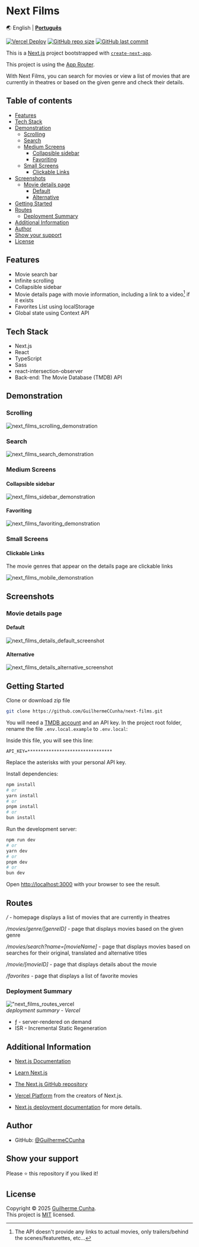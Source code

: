 # Next Films
🌏
English |
[**Português**][readme-pt-br]

[![Vercel Deploy][vercel-status]][vercel-url]
[![GitHub repo size][github-img]][github-url]
[![GitHub last commit][github-commit]][github-url]

This is a [Next.js](https://nextjs.org) project bootstrapped with [`create-next-app`](https://nextjs.org/docs/app/api-reference/cli/create-next-app).

This project is using the [App Router](https://nextjs.org/docs/app/building-your-application/routing).

With Next Films, you can search for movies or view a list of movies that are currently in theatres or based on the given genre and check their details.

## Table of contents

* [Features](#features)
* [Tech Stack](#tech-stack)
* [Demonstration](#demonstration)
  * [Scrolling](#scrolling)
  * [Search](#search)
  * [Medium Screens](#medium-screens)
    * [Collapsible sidebar](#collapsible-sidebar)
    * [Favoriting](#favoriting)
  * [Small Screens](#small-screens)
    * [Clickable Links](#clickable-links)  
* [Screenshots](#screenshots)
  * [Movie details page](#movie-details-page)
    * [Default](#default)
    * [Alternative](#alternative)
* [Getting Started](#getting-started)
* [Routes](#routes)
  * [Deployment Summary](#deployment-summary)
* [Additional Information](#additional-information) 
* [Author](#author)
* [Show your support](#show-your-support)
* [License](#license)

## Features

- Movie search bar
- Infinite scrolling
- Collapsible sidebar
- Movie details page with movie information, including a link to a video[^1] if it exists
- Favorites List using localStorage
- Global state using Context API

## Tech Stack

- Next.js
- React
- TypeScript
- Sass
- react-intersection-observer
- Back-end: The Movie Database (TMDB) API

## Demonstration

### Scrolling

![next_films_scrolling_demonstration](https://github.com/user-attachments/assets/6c09a10f-e2f9-4837-90a9-e191cb672172)

### Search

![next_films_search_demonstration](https://github.com/user-attachments/assets/ef729acd-2d5a-4eeb-abd9-221521e25c08)

### Medium Screens

#### Collapsible sidebar

![next_films_sidebar_demonstration](https://github.com/user-attachments/assets/67278c53-7e25-40b3-991c-17f4d6b2a9f9)

#### Favoriting

![next_films_favoriting_demonstration](https://github.com/user-attachments/assets/42588b4f-5996-4bcd-8c55-154935bf33e1)

### Small Screens

#### Clickable Links

The movie genres that appear on the details page are clickable links

![next_films_mobile_demonstration](https://github.com/user-attachments/assets/0838d8b8-6561-4ad4-af29-4c163531d6c7)

## Screenshots

### Movie details page

#### Default

<img alt="next_films_details_default_screenshot" src="https://github.com/user-attachments/assets/d1b9d435-dd22-4075-bede-c3596a6c49bc" />

#### Alternative

<img alt="next_films_details_alternative_screenshot" src="https://github.com/user-attachments/assets/12d11ba8-8a4c-47b4-aef4-c60b1874bef5" />

## Getting Started

Clone or download zip file

```bash
git clone https://github.com/GuilhermeCCunha/next-films.git
```

You will need a [TMDB account](https://www.themoviedb.org/signup) and an API key. In the project root folder, rename the file `.env.local.example` to `.env.local`:

Inside this file, you will see this line: 

```dotenv  
API_KEY=********************************
```
Replace the asterisks with your personal API key.

Install dependencies:

```bash
npm install
# or
yarn install
# or
pnpm install
# or
bun install
```

Run the development server:

```bash
npm run dev
# or
yarn dev
# or
pnpm dev
# or
bun dev
```

Open [http://localhost:3000](http://localhost:3000) with your browser to see the result.

## Routes

_/_ - homepage displays a list of movies that are currently in theatres

_/movies/genre/[genreID]_ - page that displays movies based on the given genre

_/movies/search?name=[movieName]_ - page that displays movies based on searches for their original, translated and alternative titles

_/movie/[movieID]_ - page that displays details about the movie

_/favorites_ - page that displays a list of favorite movies

### Deployment Summary

!["next_films_routes_vercel](https://github.com/user-attachments/assets/74e91617-ce4d-448d-b286-17d424a9f259) \
*deployment summary - Vercel*

- ƒ - server-rendered on demand
- ISR - Incremental Static Regeneration

## Additional Information

- [Next.js Documentation](https://nextjs.org/docs)

- [Learn Next.js](https://nextjs.org/learn)

- [The Next.js GitHub repository](https://github.com/vercel/next.js) 

- [Vercel Platform](https://vercel.com/new?utm_medium=default-template&filter=next.js&utm_source=create-next-app&utm_campaign=create-next-app-readme) from the creators of Next.js.

- [Next.js deployment documentation](https://nextjs.org/docs/app/building-your-application/deploying) for more details.

## Author

- GitHub: [@GuilhermeCCunha](https://github.com/GuilhermeCCunha)

## Show your support

Please ⭐️ this repository if you liked it!

## License

Copyright © 2025 [Guilherme Cunha](https://github.com/GuilhermeCCunha).<br />
This project is [MIT](https://github.com/GuilhermeCCunha/next-films/blob/main/LICENSE) licensed.

[^1]: The API doesn't provide any links to actual movies, only trailers/behind the scenes/featurettes, etc...

[readme-pt-br]: https://github.com/GuilhermeCCunha/next-films/blob/main/README.pt-br.md
[vercel-status]: https://deploy-badge.vercel.app/vercel/next-films-eight?style=flat-square
[vercel-url]: https://next-films-eight.vercel.app/
[github-img]: https://img.shields.io/github/repo-size/GuilhermeCCunha/next-films?logo=github&style=flat-square
[github-url]: https://github.com/GuilhermeCCunha/next-films
[github-commit]: https://img.shields.io/github/last-commit/GuilhermeCCunha/next-films?logo=github&style=flat-square
